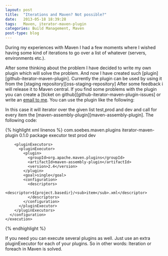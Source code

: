 ```yaml
---
layout: post
title:  "Iterations and Maven? Not possible?"
date:   2013-05-18 18:39:28
tags:   Maven, iterator-maven-plugin
categories: Build Management, Maven
post-type: blog
---
```


During my experiences with Maven I had a few moments where I wished 
having some kind of iterations to go over a list of whatever (servers, 
environments etc.). 

After some thinking about the problem I have 
decided to write my own plugin which will solve the problem. And now I 
have created such [plugin][github-iterator-maven-plugin]. Currently the
plugin can be used by using it from the [staging repository][oss-staging-repository]
After some feedback i will release it to Maven central. If you find 
some problems with the plugin you can create a [ticket on github][github-iterator-maven-plugin-issues]
or write an <a href="mailto:mavenplugin@soebes.de">email to me</a>. You 
can use the plugin like the following:

In this case it will iterator over the given list test,prod and dev and 
call for every item the [maven-assembly-plugin][maven-assembly-plugin]. 
The following code:

{% highlight xml linenos %}
<plugin>
  <groupId>com.soebes.maven.plugins</groupId>
  <artifactId>iterator-maven-plugin</artifactId>
  <version>0.1.0</version>
  <executions>
    <execution>
      <phase>package</phase>
      <goals>
        <goal>executor</goal>
      </goals>
      <configuration>
        <items>
          <item>test</item>
          <item>prod</item>
          <item>dev</item>
        </items>
 
        <pluginExecutors>
          <pluginExecutor>
            <plugin>
              <groupId>org.apache.maven.plugins</groupId>
              <artifactId>maven-assembly-plugin</artifactId>
              <version>2.4</version>
            </plugin>
            <goal>single</goal>
            <configuration>
              <descriptors>
                <descriptor>${project.basedir}/<sub>item</sub>.xml</descriptor>
              </descriptors>
            </configuration>
          </pluginExecutor>
        </pluginExecutors>
      </configuration>
    </execution>
  </executions>
</plugin>
{% endhighlight %}

If you need you can execute several plugins as well. Just use an 
extra pluginExecutor for each of your plugins. So in other words: 
Iteration or foreach in Maven is solved.

